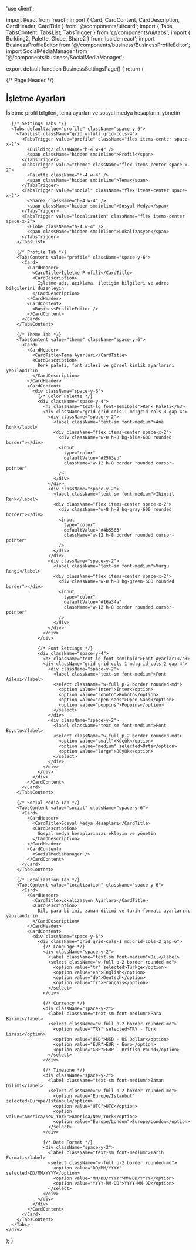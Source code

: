 'use client';

import React from 'react';
import { Card, CardContent, CardDescription, CardHeader, CardTitle } from '@/components/ui/card';
import { Tabs, TabsContent, TabsList, TabsTrigger } from '@/components/ui/tabs';
import { Building2, Palette, Globe, Share2 } from 'lucide-react';
import BusinessProfileEditor from '@/components/business/BusinessProfileEditor';
import SocialMediaManager from '@/components/business/SocialMediaManager';

export default function BusinessSettingsPage() {
  return (
    <div className="space-y-6">
      {/* Page Header */}
      <div className="space-y-2">
        <div className="flex items-center space-x-2">
          <Building2 className="h-6 w-6 text-blue-600" />
          <h2 className="text-2xl font-bold text-gray-900">İşletme Ayarları</h2>
        </div>
        <p className="text-gray-600">
          İşletme profil bilgileri, tema ayarları ve sosyal medya hesaplarını yönetin
        </p>
      </div>

      {/* Settings Tabs */}
      <Tabs defaultValue="profile" className="space-y-6">
        <TabsList className="grid w-full grid-cols-4">
          <TabsTrigger value="profile" className="flex items-center space-x-2">
            <Building2 className="h-4 w-4" />
            <span className="hidden sm:inline">Profil</span>
          </TabsTrigger>
          <TabsTrigger value="theme" className="flex items-center space-x-2">
            <Palette className="h-4 w-4" />
            <span className="hidden sm:inline">Tema</span>
          </TabsTrigger>
          <TabsTrigger value="social" className="flex items-center space-x-2">
            <Share2 className="h-4 w-4" />
            <span className="hidden sm:inline">Sosyal Medya</span>
          </TabsTrigger>
          <TabsTrigger value="localization" className="flex items-center space-x-2">
            <Globe className="h-4 w-4" />
            <span className="hidden sm:inline">Lokalizasyon</span>
          </TabsTrigger>
        </TabsList>

        {/* Profile Tab */}
        <TabsContent value="profile" className="space-y-6">
          <Card>
            <CardHeader>
              <CardTitle>İşletme Profili</CardTitle>
              <CardDescription>
                İşletme adı, açıklama, iletişim bilgileri ve adres bilgilerini düzenleyin
              </CardDescription>
            </CardHeader>
            <CardContent>
              <BusinessProfileEditor />
            </CardContent>
          </Card>
        </TabsContent>

        {/* Theme Tab */}
        <TabsContent value="theme" className="space-y-6">
          <Card>
            <CardHeader>
              <CardTitle>Tema Ayarları</CardTitle>
              <CardDescription>
                Renk paleti, font ailesi ve görsel kimlik ayarlarını yapılandırın
              </CardDescription>
            </CardHeader>
            <CardContent>
              <div className="space-y-6">
                {/* Color Palette */}
                <div className="space-y-4">
                  <h3 className="text-lg font-semibold">Renk Paleti</h3>
                  <div className="grid grid-cols-1 md:grid-cols-3 gap-4">
                    <div className="space-y-2">
                      <label className="text-sm font-medium">Ana Renk</label>
                      <div className="flex items-center space-x-2">
                        <div className="w-8 h-8 bg-blue-600 rounded border"></div>
                        <input 
                          type="color" 
                          defaultValue="#2563eb"
                          className="w-12 h-8 border rounded cursor-pointer"
                        />
                      </div>
                    </div>
                    <div className="space-y-2">
                      <label className="text-sm font-medium">İkincil Renk</label>
                      <div className="flex items-center space-x-2">
                        <div className="w-8 h-8 bg-gray-600 rounded border"></div>
                        <input 
                          type="color" 
                          defaultValue="#4b5563"
                          className="w-12 h-8 border rounded cursor-pointer"
                        />
                      </div>
                    </div>
                    <div className="space-y-2">
                      <label className="text-sm font-medium">Vurgu Rengi</label>
                      <div className="flex items-center space-x-2">
                        <div className="w-8 h-8 bg-green-600 rounded border"></div>
                        <input 
                          type="color" 
                          defaultValue="#16a34a"
                          className="w-12 h-8 border rounded cursor-pointer"
                        />
                      </div>
                    </div>
                  </div>
                </div>

                {/* Font Settings */}
                <div className="space-y-4">
                  <h3 className="text-lg font-semibold">Font Ayarları</h3>
                  <div className="grid grid-cols-1 md:grid-cols-2 gap-4">
                    <div className="space-y-2">
                      <label className="text-sm font-medium">Font Ailesi</label>
                      <select className="w-full p-2 border rounded-md">
                        <option value="inter">Inter</option>
                        <option value="roboto">Roboto</option>
                        <option value="open-sans">Open Sans</option>
                        <option value="poppins">Poppins</option>
                      </select>
                    </div>
                    <div className="space-y-2">
                      <label className="text-sm font-medium">Font Boyutu</label>
                      <select className="w-full p-2 border rounded-md">
                        <option value="small">Küçük</option>
                        <option value="medium" selected>Orta</option>
                        <option value="large">Büyük</option>
                      </select>
                    </div>
                  </div>
                </div>
              </div>
            </CardContent>
          </Card>
        </TabsContent>

        {/* Social Media Tab */}
        <TabsContent value="social" className="space-y-6">
          <Card>
            <CardHeader>
              <CardTitle>Sosyal Medya Hesapları</CardTitle>
              <CardDescription>
                Sosyal medya hesaplarınızı ekleyin ve yönetin
              </CardDescription>
            </CardHeader>
            <CardContent>
              <SocialMediaManager />
            </CardContent>
          </Card>
        </TabsContent>

        {/* Localization Tab */}
        <TabsContent value="localization" className="space-y-6">
          <Card>
            <CardHeader>
              <CardTitle>Lokalizasyon Ayarları</CardTitle>
              <CardDescription>
                Dil, para birimi, zaman dilimi ve tarih formatı ayarlarını yapılandırın
              </CardDescription>
            </CardHeader>
            <CardContent>
              <div className="space-y-6">
                <div className="grid grid-cols-1 md:grid-cols-2 gap-6">
                  {/* Language */}
                  <div className="space-y-2">
                    <label className="text-sm font-medium">Dil</label>
                    <select className="w-full p-2 border rounded-md">
                      <option value="tr" selected>Türkçe</option>
                      <option value="en">English</option>
                      <option value="de">Deutsch</option>
                      <option value="fr">Français</option>
                    </select>
                  </div>

                  {/* Currency */}
                  <div className="space-y-2">
                    <label className="text-sm font-medium">Para Birimi</label>
                    <select className="w-full p-2 border rounded-md">
                      <option value="TRY" selected>TRY - Türk Lirası</option>
                      <option value="USD">USD - US Dollar</option>
                      <option value="EUR">EUR - Euro</option>
                      <option value="GBP">GBP - British Pound</option>
                    </select>
                  </div>

                  {/* Timezone */}
                  <div className="space-y-2">
                    <label className="text-sm font-medium">Zaman Dilimi</label>
                    <select className="w-full p-2 border rounded-md">
                      <option value="Europe/Istanbul" selected>Europe/Istanbul</option>
                      <option value="UTC">UTC</option>
                      <option value="America/New_York">America/New_York</option>
                      <option value="Europe/London">Europe/London</option>
                    </select>
                  </div>

                  {/* Date Format */}
                  <div className="space-y-2">
                    <label className="text-sm font-medium">Tarih Formatı</label>
                    <select className="w-full p-2 border rounded-md">
                      <option value="DD/MM/YYYY" selected>DD/MM/YYYY</option>
                      <option value="MM/DD/YYYY">MM/DD/YYYY</option>
                      <option value="YYYY-MM-DD">YYYY-MM-DD</option>
                    </select>
                  </div>
                </div>
              </div>
            </CardContent>
          </Card>
        </TabsContent>
      </Tabs>
    </div>
  );
} 